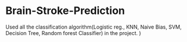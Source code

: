 # Brain-Stroke-Prediction
Used all the classification algorithm(Logistic reg., KNN, Naive Bias, SVM, Decision Tree, Random forest Classifier) in the project. )
